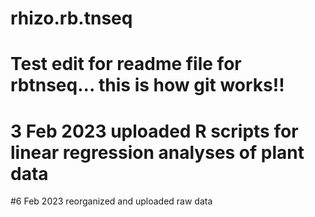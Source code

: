 # rhizo.rb.tnseq

# Test edit for readme file for rbtnseq... this is how git works!!

# 3 Feb 2023 uploaded R scripts for linear regression analyses of plant data

#6 Feb 2023 reorganized and uploaded raw data
